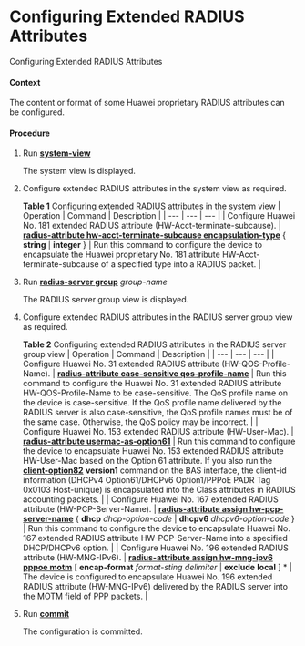 Configuring Extended RADIUS Attributes
======================================

Configuring Extended RADIUS Attributes

#### Context

The content or format of some Huawei proprietary RADIUS attributes can be configured.


#### Procedure

1. Run [**system-view**](cmdqueryname=system-view)
   
   
   
   The system view is displayed.
2. Configure extended RADIUS attributes in the system view as required.
   
   
   
   **Table 1** Configuring extended RADIUS attributes in the system view
   | Operation | Command | Description |
   | --- | --- | --- |
   | Configure Huawei No. 181 extended RADIUS attribute (HW-Acct-terminate-subcause). | [**radius-attribute hw-acct-terminate-subcause encapsulation-type**](cmdqueryname=radius-attribute+hw-acct-terminate-subcause+encapsulation-type) { **string** | **integer** } | Run this command to configure the device to encapsulate the Huawei proprietary No. 181 attribute HW-Acct-terminate-subcause of a specified type into a RADIUS packet. |
3. Run [**radius-server group**](cmdqueryname=radius-server+group) *group-name*
   
   
   
   The RADIUS server group view is displayed.
4. Configure extended RADIUS attributes in the RADIUS server group view as required.
   
   
   
   **Table 2** Configuring extended RADIUS attributes in the RADIUS server group view
   | Operation | Command | Description |
   | --- | --- | --- |
   | Configure Huawei No. 31 extended RADIUS attribute (HW-QOS-Profile-Name). | [**radius-attribute case-sensitive qos-profile-name**](cmdqueryname=radius-attribute+case-sensitive+qos-profile-name) | Run this command to configure the Huawei No. 31 extended RADIUS attribute HW-QOS-Profile-Name to be case-sensitive. The QoS profile name on the device is case-sensitive. If the QoS profile name delivered by the RADIUS server is also case-sensitive, the QoS profile names must be of the same case. Otherwise, the QoS policy may be incorrect. |
   | Configure Huawei No. 153 extended RADIUS attribute (HW-User-Mac). | [**radius-attribute usermac-as-option61**](cmdqueryname=radius-attribute+usermac-as-option61) | Run this command to configure the device to encapsulate Huawei No. 153 extended RADIUS attribute HW-User-Mac based on the Option 61 attribute. If you also run the [**client-option82**](cmdqueryname=client-option82) **version1** command on the BAS interface, the client-id information (DHCPv4 Option61/DHCPv6 Option1/PPPoE PADR Tag 0x0103 Host-unique) is encapsulated into the Class attributes in RADIUS accounting packets. |
   | Configure Huawei No. 167 extended RADIUS attribute (HW-PCP-Server-Name). | **[**radius-attribute assign hw-pcp-server-name**](cmdqueryname=radius-attribute+assign+hw-pcp-server-name)**  { **dhcp** *dhcp-option-code* | **dhcpv6** *dhcpv6-option-code* } | Run this command to configure the device to encapsulate Huawei No. 167 extended RADIUS attribute HW-PCP-Server-Name into a specified DHCP/DHCPv6 option. |
   | Configure Huawei No. 196 extended RADIUS attribute (HW-MNG-IPv6). | **[**radius-attribute assign hw-mng-ipv6 pppoe motm**](cmdqueryname=radius-attribute+assign+hw-mng-ipv6+pppoe+motm)** [ ****encap-format**** **format-sting* *delimiter** | **exclude** **local** ] \* | The device is configured to encapsulate Huawei No. 196 extended RADIUS attribute (HW-MNG-IPv6) delivered by the RADIUS server into the MOTM field of PPP packets. |
5. Run [**commit**](cmdqueryname=commit)
   
   
   
   The configuration is committed.